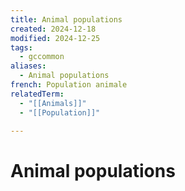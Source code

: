 ```yaml
---
title: Animal populations
created: 2024-12-18
modified: 2024-12-25
tags:
  - gccommon
aliases:
  - Animal populations
french: Population animale
relatedTerm:
  - "[[Animals]]"
  - "[[Population]]"

---
```

# Animal populations

